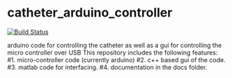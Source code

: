 # catheter_arduino_controller

[![Build Status](https://travis-ci.org/cwru-mercis/catheter_arduino_controller.svg?branch=master)](https://travis-ci.org/cwru-mercis/catheter_arduino_controller)

arduino code for controlling the catheter as well as a gui for controlling the micro controller over USB
This repository includes the following features:
#1. micro-controller code (currently arduino)
#2. c++ based gui of the code.
#3. matlab code for interfacing.
#4. documentation in the docs folder.
